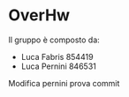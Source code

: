 # OverHw
Il gruppo è composto da:
  - Luca Fabris 854419
  - Luca Pernini 846531


Modifica pernini prova commit